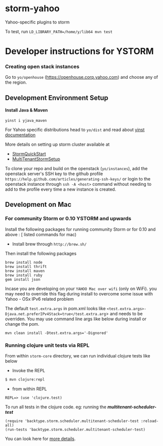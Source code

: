 # storm-yahoo

Yahoo-specific plugins to storm

To test, run `LD_LIBRARY_PATH=/home/y/lib64 mvn test`

# Developer instructions for YSTORM
### Creating open stack instances
Go to ```yo/openhouse``` (https://openhouse.corp.yahoo.com) and choose any of the region.
## Development Environment Setup
#### Install Java & Maven
```
yinst i yjava_maven
```

For Yahoo specific distributions head to ```yo/dist``` and read about [yinst documentation](http://devel.yahoo.com/yinst/guide/yinst.pdf)

More details on setting up storm cluster available at
* [StormQuickStart](http://twiki.corp.yahoo.com/view/Grid/StormQuickStart)
* [MultiTenantStormSetup](http://twiki.corp.yahoo.com/view/Grid/MultiTenantStormSetup)


To clone your repo and build on the openstack (```yo/instances```), add the openstack server's SSH key to the github profile ```https://help.github.com/articles/generating-ssh-keys/``` 
or login to the openstack instance through ```ssh -A <host>``` command without needing to add to the profile every time a new instance is created. 


## Development on Mac     
###  For community Storm or 0.10 YSTORM and upwards
Install the following packages for running community Storm or for 0.10 and above : [ listed commands for mac)
* Install brew through ```http://brew.sh/```

Then install the following packages

```
brew install node
brew install thrift
brew install maven 
brew install ruby
gem install json
```

Incase you are developing on your ```YAHOO Mac over wifi``` (only on WiFi). you may need to override this flag during install to overcome some issue with Yahoo - OSx IPv6 related problem

The default ```test.extra.args``` in pom.xml looks like ```<test.extra.args>-Djava.net.preferIPv4Stack=true</test.extra.arg```>
and needs to be overriden. You may use command line args like below during install or change the pom.

```
mvn clean install -Dtest.extra.args='-Dignored'
```

### Running clojure unit tests via REPL
From within ```storm-core``` directory, we can run individual clojure tests like below
* Invoke the REPL
``` bash
$ mvn clojure:repl
```

* from within REPL
```
REPL=> (use 'clojure.test)
```

To run all tests in the clojure code.
eg: running the ***multitenant-scheduler-test***
```
(require 'backtype.storm.scheduler.multitenant-scheduler-test :reload-all)
(run-tests 'backtype.storm.scheduler.multitenant-scheduler-test)
```

You can look here for [more details](http://clojure.github.io/clojure/clojure.test-api.html).
